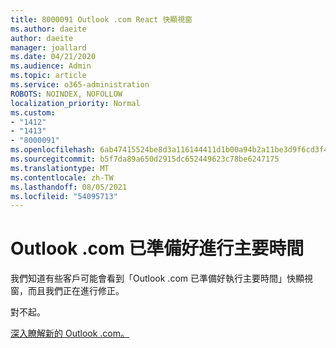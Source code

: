 ```yaml
---
title: 8000091 Outlook .com React 快顯視窗
ms.author: daeite
author: daeite
manager: joallard
ms.date: 04/21/2020
ms.audience: Admin
ms.topic: article
ms.service: o365-administration
ROBOTS: NOINDEX, NOFOLLOW
localization_priority: Normal
ms.custom:
- "1412"
- "1413"
- "8000091"
ms.openlocfilehash: 6ab47415524be8d3a116144411d1b00a94b2a11be3d9f6cd3f4a755b235bf2c4
ms.sourcegitcommit: b5f7da89a650d2915dc652449623c78be6247175
ms.translationtype: MT
ms.contentlocale: zh-TW
ms.lasthandoff: 08/05/2021
ms.locfileid: "54095713"
---
```

# <a name="outlookcom-is-ready-for-prime-time"></a>Outlook .com 已準備好進行主要時間

我們知道有些客戶可能會看到「Outlook .com 已準備好執行主要時間」快顯視窗，而且我們正在進行修正。

對不起。

[深入瞭解新的 Outlook .com。](https://support.office.com/article/40676ad0-c831-45ac-a023-5be633be798d?wt.mc_id=Office_Outlook_com_Alchemy)